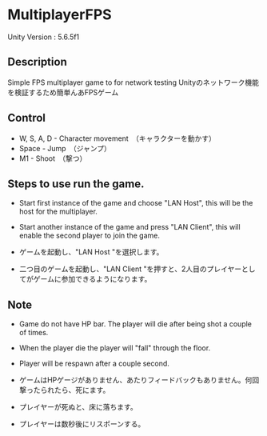 # MultiplayerFPS
Unity Version : 5.6.5f1

## Description
Simple FPS multiplayer game to for network testing
Unityのネットワーク機能を検証するため簡単んあFPSゲーム

## Control
* W, S, A, D - Character movement　（キャラクターを動かす）
* Space - Jump　（ジャンプ）
* M1 - Shoot　（撃つ）

## Steps to use run the game.
* Start first instance of the game and choose "LAN Host", this will be the host for the multiplayer.
* Start another instance of the game and press "LAN Client", this will enable the second player to join the game.

* ゲームを起動し、"LAN Host "を選択します。
* 二つ目のゲームを起動し、"LAN Client "を押すと、2人目のプレイヤーとしてがゲームに参加できるようになります。

## Note
* Game do not have HP bar. The player will die after being shot a couple of times.
* When the player die the player will "fall" through the floor.
* Player will be respawn after a couple second.

* ゲームはHPゲージがありません、あたりフィードバックもありません。何回撃ったられたら、死にます。
* プレイヤーが死ぬと、床に落ちます。
* プレイヤーは数秒後にリスポーンする。
